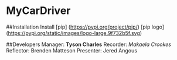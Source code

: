 # MyCarDriver

##Installation
Install [pip] (https://pypi.org/project/pip/)
[pip logo] (https://pypi.org/static/images/logo-large.9f732b5f.svg)

##Developers
Manager: **Tyson Charles**
Recorder: *Makaela Crookes*
Reflector: Brenden Matteson
Presenter: Jered Angous
